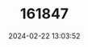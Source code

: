 ---
title: "161847"
category: "Euphorbia handiensis"
draft: false
date: 2024-02-22 13:03:52
languages:
  Spanish; Castilian: ["Cardón de Jandía"]
---